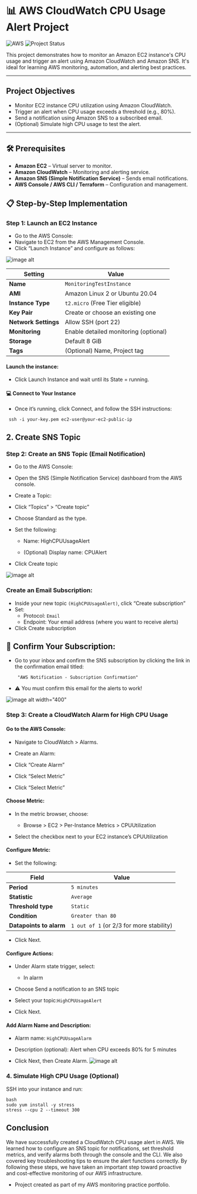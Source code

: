 
# 📊 AWS CloudWatch CPU Usage Alert Project
![AWS](https://img.shields.io/badge/Built%20with-AWS-orange?style=flat&logo=amazonaws)
![Project Status](https://img.shields.io/badge/status-in--progress-yellow)

This project demonstrates how to monitor an Amazon EC2 instance's CPU usage and trigger an alert using Amazon CloudWatch and Amazon SNS. It's ideal for learning AWS monitoring, automation, and alerting best practices.

---

## Project Objectives

- Monitor EC2 instance CPU utilization using Amazon CloudWatch.
- Trigger an alert when CPU usage exceeds a threshold (e.g., 80%).
- Send a notification using Amazon SNS to a subscribed email.
- (Optional) Simulate high CPU usage to test the alert.

---

## 🛠️ Prerequisites

- **Amazon EC2** – Virtual server to monitor.
- **Amazon CloudWatch** – Monitoring and alerting service.
- **Amazon SNS (Simple Notification Service)** – Sends email notifications.
- **AWS Console / AWS CLI / Terraform** – Configuration and management.

## 📋 Step-by-Step Implementation
  
### Step 1: Launch an EC2 Instance    
- Go to the AWS Console:
- Navigate to EC2 from the AWS Management Console.
-  Click “Launch Instance” and configure as follows:
  
  ![image alt](https://github.com/Juniorklb/AWS-CPU-cloudwatch-usage-alert/blob/48aec178d0986b93e5d9f3d242cbef4571d45aca/image/EC2.PNG)

| Setting                  | Value                           |
|--------------------------|---------------------------------|
| **Name**                 | `MonitoringTestInstance`        |
| **AMI**                  | Amazon Linux 2 or Ubuntu 20.04  |
| **Instance Type**        | `t2.micro` (Free Tier eligible) |
| **Key Pair**             | Create or choose an existing one |
| **Network Settings**     | Allow SSH (port 22)             |
| **Monitoring**           | Enable detailed monitoring (optional) |
| **Storage**              | Default 8 GiB                   |
| **Tags**                 | (Optional) Name, Project tag    |

#### Launch the instance:
- Click Launch Instance and wait until its State = running.

#### 💻 Connect to Your Instance
- Once it’s running, click Connect, and follow the SSH instructions:

 `` ssh -i your-key.pem ec2-user@your-ec2-public-ip``

## 2. Create SNS Topic
### Step 2: Create an SNS Topic (Email Notification)
- Go to the AWS Console:
- Open the SNS (Simple Notification Service) dashboard from the AWS console.

- Create a Topic:
- Click “Topics” > “Create topic”

- Choose Standard as the type.

- Set the following:

    - Name: HighCPUUsageAlert

    - (Optional) Display name: CPUAlert
- Click Create topic
  
![image alt](https://github.com/Juniorklb/AWS-CPU-cloudwatch-usage-alert/blob/2434d33a3e419f0b7351dbf50a13f347366a4704/image/SNNS.PNG)

### Create an Email Subscription:
- Inside your new topic ``(HighCPUUsageAlert)``, click “Create subscription”
- Set:
   - Protocol: ``Email``
   - Endpoint: Your email address (where you want to receive alerts)
- Click Create subscription

## 📩 Confirm Your Subscription:

- Go to your inbox and confirm the SNS subscription by clicking the link in the confirmation email titled:

    `` "AWS Notification - Subscription Confirmation"``

- ⚠️ You must confirm this email for the alerts to work!
  
 ![image alt  width="400" ](https://github.com/Juniorklb/AWS-CPU-cloudwatch-usage-alert/blob/a6d533a9c1a667080f5f3568a4aa1b9326c3f831/image/IMG_6838.jpeg) 
 
### Step 3: Create a CloudWatch Alarm for High CPU Usage
#### Go to the AWS Console:
- Navigate to CloudWatch > Alarms.

- Create an Alarm:
- Click “Create Alarm”
- Click “Select Metric”
- Click “Select Metric”
#### Choose Metric:
- In the metric browser, choose:

    - Browse > EC2 > Per-Instance Metrics > CPUUtilization

- Select the checkbox next to your EC2 instance’s CPUUtilization

#### Configure Metric:
  
- Set the following:
  
| Field                   | Value               |
|-------------------------|---------------------|
| **Period**              | `5 minutes`         |
| **Statistic**           | `Average`           |
| **Threshold type**      | `Static`            |
| **Condition**           | `Greater than 80`   |
| **Datapoints to alarm** | `1 out of 1` (or 2/3 for more stability) |

- Click Next.  
#### Configure Actions:
- Under Alarm state trigger, select:

   - In alarm

- Choose Send a notification to an SNS topic

- Select your topic:``HighCPUUsageAlert``

- Click Next.
  
 ####  Add Alarm Name and Description:
- Alarm name: ``HighCPUUsageAlarm``

- Description (optional): Alert when CPU exceeds 80% for 5 minutes

- Click Next, then Create Alarm.
 ![image alt](https://github.com/Juniorklb/AWS-CPU-cloudwatch-usage-alert/blob/631d03d5662e6e3c5efc003791fa4d8be14a34c0/image/metriccc.PNG) 
### 4. Simulate High CPU Usage (Optional)
SSH into your instance and run:
     
    bash
    sudo yum install -y stress
    stress --cpu 2 --timeout 300

## Conclusion

We have successfully created a CloudWatch CPU usage alert in AWS. We learned how to configure an SNS topic for notifications, set threshold metrics, and verify alarms both through the console and the CLI. We also covered key troubleshooting tips to ensure the alert functions correctly. By following these steps, we have taken an important step toward proactive and cost-effective monitoring of our AWS infrastructure.

- Project created as part of my AWS monitoring practice portfolio.
